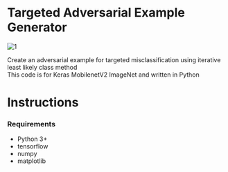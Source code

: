 # Targeted Adversarial Example Generator

![1](https://user-images.githubusercontent.com/48395704/91305142-8f8b0080-e7e5-11ea-9913-7bae83dd9646.JPG)

Create an adversarial example for targeted misclassification using iterative least likely class method  
This code is for Keras MobilenetV2 ImageNet and written in Python


# Instructions 
### Requirements   
- Python 3+
- tensorflow
- numpy
- matplotlib
